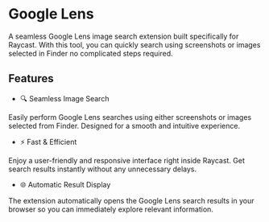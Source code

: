 # Google Lens

A seamless Google Lens image search extension built specifically for Raycast. With this tool, you can quickly search using screenshots or images selected in Finder no complicated steps required.

## Features

- 🔍 Seamless Image Search

Easily perform Google Lens searches using either screenshots or images selected from Finder. Designed for a smooth and intuitive experience.

- ⚡ Fast & Efficient

Enjoy a user-friendly and responsive interface right inside Raycast. Get search results instantly without any unnecessary delays.

- 🌐 Automatic Result Display

The extension automatically opens the Google Lens search results in your browser so you can immediately explore relevant information.